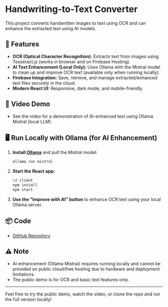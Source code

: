 # Handwriting-to-Text Converter

This project converts handwritten images to text using OCR and can enhance the extracted text using AI models.

## 🚀 Features
- **OCR (Optical Character Recognition):** Extracts text from images using Tesseract.js (works in browser and on Firebase Hosting).
- **AI Text Enhancement (Local Only):** Uses Ollama with the Mistral model to clean up and improve OCR text (available only when running locally).
- **Firebase Integration:** Save, retrieve, and manage extracted/enhanced text files securely in the cloud.
- **Modern React UI:** Responsive, dark mode, and mobile-friendly.

## 🎥 Video Demo
- See the video for a demonstration of AI-enhanced text using Ollama Mistral (local LLM).

## 🖥️ Run Locally with Ollama (for AI Enhancement)
1. **Install [Ollama](https://ollama.com/download)** and pull the Mistral model:
   ```bash
   ollama run mistral
   ```
2. **Start the React app:**
   ```bash
   cd client
   npm install
   npm start
   ```
3. **Use the "Improve with AI" button** to enhance OCR text using your local Ollama server.

## 📦 Code
- [GitHub Repository]()

## ⚠️ Note
- AI enhancement (Ollama Mistral) requires running locally and cannot be provided on public cloud/free hosting due to hardware and deployment limitations.
- The public demo is for OCR and basic text features only.

---

Feel free to try the public demo, watch the video, or clone the repo and run the full version locally!
